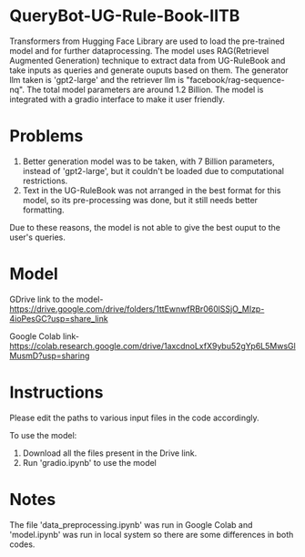 # QueryBot-UG-Rule-Book-IITB

Transformers from Hugging Face Library are used to load the pre-trained model and for further dataprocessing. 
The model uses RAG(Retrievel Augmented Generation) technique to extract data from UG-RuleBook and take inputs as queries and generate ouputs based on them. The generator llm taken is 'gpt2-large' and the retriever llm is "facebook/rag-sequence-nq". The total model parameters are around 1.2 Billion. The model is integrated with a gradio interface to make it user friendly.

# Problems
1. Better generation model was to be taken, with 7 Billion parameters,  instead of 'gpt2-large', but it couldn't be loaded due to computational restrictions.
2. Text in the UG-RuleBook was not arranged in the best format for this model, so its pre-processing was done, but it still needs better formatting.
   
Due to these reasons, the model is not able to give the best ouput to the user's queries.

# Model
GDrive link to the model- https://drive.google.com/drive/folders/1ttEwnwfRBr060lSSjO_MIzp-4ioPesGC?usp=share_link

Google Colab link-
https://colab.research.google.com/drive/1axcdnoLxfX9ybu52gYp6L5MwsGlMusmD?usp=sharing

# Instructions
Please edit the paths to various input files in the code accordingly.

To use the model:

1. Download all the files present in the Drive link.
2. Run 'gradio.ipynb' to use the model

# Notes
The file 'data_preprocessing.ipynb' was run in Google Colab and 'model.ipynb' was run in local system so there are some differences in both codes.




